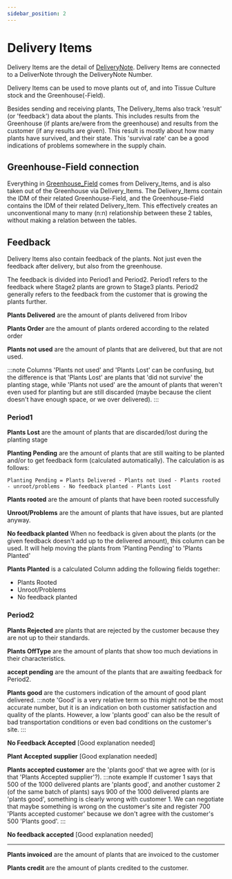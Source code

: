 ```yaml
---
sidebar_position: 2
---
```

# Delivery Items
Delivery Items are the detail of [DeliveryNote](DeliveryNote.md). Delivery Items are connected to a DeliverNote through the DeliveryNote Number.

Delivery Items can be used to move plants out of, and into Tissue Culture stock and the Greenhouse(-Field). 

Besides sending and receiving plants, The Delivery_Items also track 'result' (or 'feedback') data about the plants. This includes results from the Greenhouse (if plants are/were from the greenhouse) and results from the customer (if any results are given). This result is mostly about how many plants have survived, and their state. This 'survival rate' can be a good indications of problems somewhere in the supply chain.

## Greenhouse-Field connection
Everything in [Greenhouse_Field](../Greenhouse/Greenhouse_Field.md) comes from Delivery_Items, and is also taken out of the Greenhouse via Delivery_Items. The Delivery_Items contain the IDM of their related Greenhouse-Field, and the Greenhouse-Field contains the IDM of their related Delivery_Item. This effectively creates an unconventional many to many (n:n) relationship between these 2 tables, without making a relation between the tables.

## Feedback
Delivery Items also contain feedback of the plants. Not just even the feedback after delivery, but also from the greenhouse.

The feedback is divided into Period1 and Period2. Period1 refers to the feedback where Stage2 plants are grown to Stage3 plants. Period2 generally refers to the feedback from the customer that is growing the plants further.

**Plants Delivered** are the amount of plants delivered from Iribov

**Plants Order** are the amount of plants ordered according to the related order

**Plants not used** are the amount of plants that are delivered, but that are not used.

:::note
Columns 'Plants not used' and 'Plants Lost' can be confusing, but the difference is that 'Plants Lost' are plants that 'did not survive' the planting stage, while 'Plants not used' are the amount of plants that weren't even used for planting but are still discarded (maybe because the client doesn't have enough space, or we over delivered).
:::

### Period1
**Plants Lost** are the amount of plants that are discarded/lost during the planting stage

**Planting Pending** are the amount of plants that are still waiting to be planted and/or to get feedback form (calculated automatically). The calculation is as follows:
```
Planting Pending = Plants Delivered - Plants not Used - Plants rooted - unroot/problems - No feedback planted - Plants Lost
```

**Plants rooted** are the amount of plants that have been rooted successfully

**Unroot/Problems** are the amount of plants that have issues, but are planted anyway.

**No feedback planted** When no feedback is given about the plants (or the given feedback doesn't add up to the delivered amount), this column can be used. It will help moving the plants from 'Planting Pending' to 'Plants Planted'

**Plants Planted** is a calculated Column adding the following fields together:
- Plants Rooted
- Unroot/Problems
- No feedback planted

### Period2

**Plants Rejected** are plants that are rejected by the customer because they are not up to their standards.

**Plants OffType** are the amount of plants that show too much deviations in their characteristics.

**accept pending** are the amount of the plants that are awaiting feedback for Period2.

**Plants good** are the customers indication of the amount of good plant delivered. 
:::note
'Good' is a very relative term so this might not be the most accurate number, but it is an indication on both customer satisfaction and quality of the plants. However, a low 'plants good' can also be the result of bad transportation conditions or even bad conditions on the customer's site.
:::

**No Feedback Accepted** [Good explanation needed]

**Plant Accepted supplier** [Good explanation needed]

**Plants accepted customer** are the 'plants good' that we agree with (or is that 'Plants Accepted supplier'?). 
:::note example
If customer 1 says that 500 of the 1000 delivered plants are 'plants good', and another customer 2 (of the same batch of plants) says 900 of the 1000 delivered plants are 'plants good', something is clearly wrong with customer 1. We can negotiate that maybe something is wrong on the customer's site and register 700 'Plants accepted customer' because we don't agree with the customer's 500 'Plants good'.
:::

**No feedback accepted** [Good explanation needed]

---

**Plants invoiced** are the amount of plants that are invoiced to the customer

**Plants credit** are the amount of plants credited to the customer.

